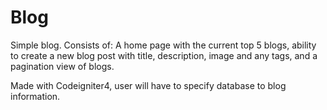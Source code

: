 # Blog
 
Simple blog.
Consists of:
A home page with the current top 5 blogs,
ability to create a new blog post with title, description, image and any tags, and a
pagination view of blogs. 

Made with Codeigniter4, user will have to specify database to blog information. 
